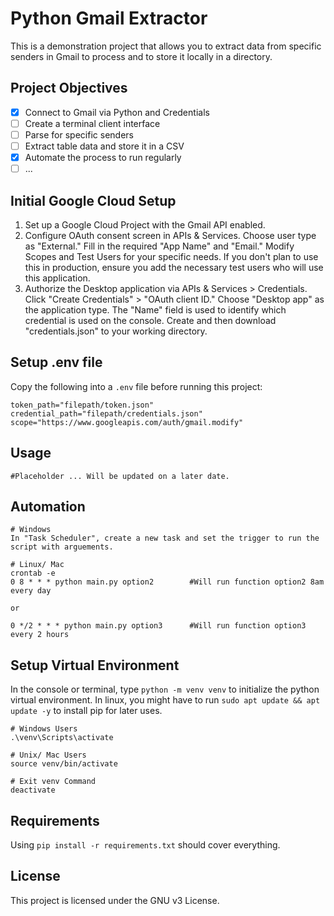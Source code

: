 # Python Gmail Extractor

This is a demonstration project that allows you to extract data from specific senders in Gmail to process and to store it locally in a directory.

## Project Objectives

- [x] Connect to Gmail via Python and Credentials
- [ ] Create a terminal client interface
- [ ] Parse for specific senders
- [ ] Extract table data and store it in a CSV
- [x] Automate the process to run regularly
- [ ] ...

## Initial Google Cloud Setup

1. Set up a Google Cloud Project with the Gmail API enabled.
2. Configure OAuth consent screen in APIs & Services. Choose user type as "External." Fill in the required "App Name" and "Email." Modify Scopes and Test Users for your specific needs. If you don't plan to use this in production, ensure you add the necessary test users who will use this application.
3. Authorize the Desktop application via APIs & Services > Credentials. Click "Create Credentials" > "OAuth client ID." Choose "Desktop app" as the application type. The "Name" field is used to identify which credential is used on the console. Create and then download "credentials.json" to your working directory.

## Setup .env file

Copy the following into a `.env` file before running this project:
```
token_path="filepath/token.json"
credential_path="filepath/credentials.json"
scope="https://www.googleapis.com/auth/gmail.modify"
```

## Usage
```
#Placeholder ... Will be updated on a later date. 
```

## Automation
```
# Windows
In "Task Scheduler", create a new task and set the trigger to run the script with arguements.

# Linux/ Mac
crontab -e
0 8 * * * python main.py option2        #Will run function option2 8am every day

or

0 */2 * * * python main.py option3      #Will run function option3 every 2 hours
```

## Setup Virtual Environment
In the console or terminal, type `python -m venv venv` to initialize the python virtual environment. In linux, you might have to run `sudo apt update && apt update -y` to install pip for later uses.
```
# Windows Users
.\venv\Scripts\activate

# Unix/ Mac Users
source venv/bin/activate

# Exit venv Command
deactivate

```

## Requirements
Using ``pip install -r requirements.txt`` should cover everything.

## License
This project is licensed under the GNU v3 License.
